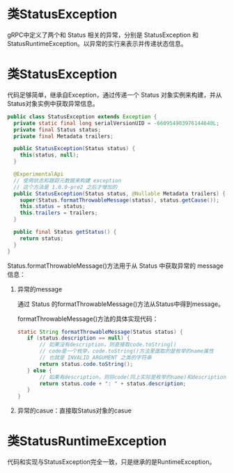 类StatusException
=================

gRPC中定义了两个和 Status 相关的异常，分别是 StatusException 和 StatusRuntimeException。以异常的实行来表示并传递状态信息。

# 类StatusException

代码足够简单，继承自Exception，通过传递一个 Status 对象实例来构建，并从Status对象实例中获取异常信息。

```java
public class StatusException extends Exception {
  private static final long serialVersionUID = -660954903976144640L;
  private final Status status;
  private final Metadata trailers;

  public StatusException(Status status) {
    this(status, null);
  }

  @ExperimentalApi
  // 使用状态和跟踪元数据来构建 exception
  // 这个方法是 1.0.0-pre2 之后才增加的
  public StatusException(Status status, @Nullable Metadata trailers) {
    super(Status.formatThrowableMessage(status), status.getCause());
    this.status = status;
    this.trailers = trailers;
  }

  public final Status getStatus() {
    return status;
  }
}
```

Status.formatThrowableMessage()方法用于从 Status 中获取异常的 message 信息：

1. 异常的message

	 通过 Status 的formatThrowableMessage()方法从Status中得到message。

     formatThrowableMessage()方法的具体实现代码：

     ```java
    static String formatThrowableMessage(Status status) {
        if (status.description == null) {
        	// 如果没有description，则直接取code.toString()
            // code是一个枚举，code.toString()方法里面取的是枚举的name属性
            // 也就是 INVALID_ARGUMENT 之类的字符串
        	return status.code.toString();
        } else {
        	// 如果有description，则将code(同上实际是枚举的name)和description拼起来
        	return status.code + ": " + status.description;
        }
    }
     ```

2. 异常的casue：直接取Status对象的casue

# 类StatusRuntimeException

代码和实现与StatusException完全一致，只是继承的是RuntimeException。


